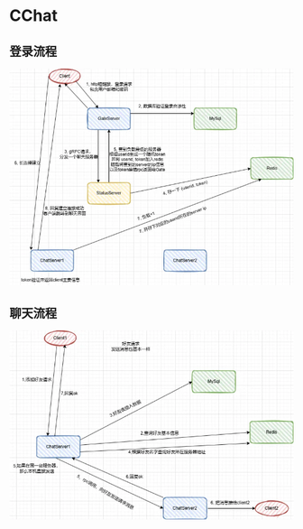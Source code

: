 # CChat

## 登录流程
![docs/login.drawio.png](docs/login.drawio.png)
## 聊天流程
![docs/addfriend.drawio.png](docs/addfriend.drawio.png)